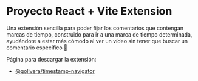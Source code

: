 # Proyecto React + Vite Extension

Una extensión sencilla para poder fijar los comentarios que contengan marcas de tiempo, construido para ir a una marca de tiempo determinada, ayudándote a estar más cómodo al ver un vídeo sin tener que buscar un comentario específico 📌

Página para descargar la extensión:

- [@golivera/timestamp-navigator](https://microsoftedge.microsoft.com/addons/detail/timestamp-navigator/ipnjfkefpdgplogpeegpjnaibobdlabj?hl=es-419)
